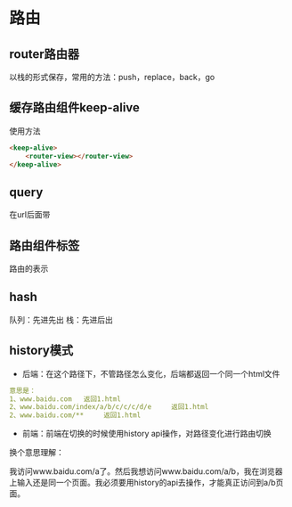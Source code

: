 # 路由

## router路由器
以栈的形式保存，常用的方法：push，replace，back，go

## 缓存路由组件keep-alive
使用方法
```html
<keep-alive>
    <router-view></router-view>
</keep-alive>
```

## query
在url后面带

## 路由组件标签

路由的表示
## hash

队列：先进先出
栈：先进后出

## history模式
- 后端：在这个路径下，不管路径怎么变化，后端都返回一个同一个html文件

```yaml
意思是：
1、www.baidu.com   返回1.html
2、www.baidu.com/index/a/b/c/c/c/d/e     返回1.html
2、www.baidu.com/**     返回1.html
```

- 前端：前端在切换的时候使用history api操作，对路径变化进行路由切换

换个意思理解：

我访问www.baidu.com/a了。然后我想访问www.baidu.com/a/b，我在浏览器上输入还是同一个页面。我必须要用history的api去操作，才能真正访问到a/b页面。